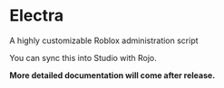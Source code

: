 # Electra
A highly customizable Roblox administration script

You can sync this into Studio with Rojo.

**More detailed documentation will come after release.**
